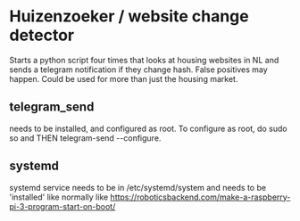 # Huizenzoeker / website change detector
Starts a python script four times that looks at housing websites in NL and sends a telegram notification if they change hash. False positives may happen.
Could be used for more than just the housing market.

## telegram_send
needs to be installed, and configured as root.
To configure as root, do sudo so and THEN telegram-send --configure.

## systemd
systemd service needs to be in /etc/systemd/system and needs to be 'installed' like normally like https://roboticsbackend.com/make-a-raspberry-pi-3-program-start-on-boot/